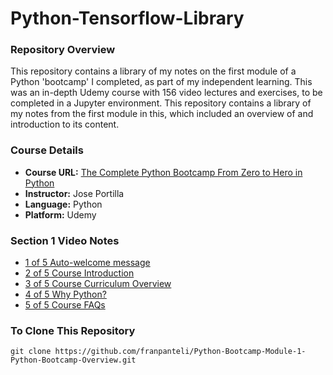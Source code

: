 # Python-Tensorflow-Library
### Repository Overview 

This repository contains a library of my notes on the first module of a Python 'bootcamp' I completed, as part of my independent learning. This was an in-depth Udemy course with 156 video lectures and exercises, to be completed in a Jupyter environment. This repository contains a library of my notes from the first module in this, which included an overview of and introduction to its content. 

### Course Details
- **Course URL:** [The Complete Python Bootcamp From Zero to Hero in Python](https://www.udemy.com/course/complete-python-bootcamp/?couponCode=ST18MT62524)
- **Instructor:** Jose Portilla
- **Language:** Python
- **Platform:** Udemy 
  
### Section 1 Video Notes
- [1 of 5 Auto-welcome message](https://github.com/franpanteli/Python-Bootcamp-Module-1-Python-Bootcamp-Overview/blob/main/Notes%20on%20Videos%20-%20Module%201%20Python%20Bootcamp%20Overview/1%20of%205%20Auto-welcome%20message.pdf)
- [2 of 5 Course Introduction](https://github.com/franpanteli/Python-Bootcamp-Module-1-Python-Bootcamp-Overview/blob/main/Notes%20on%20Videos%20-%20Module%201%20Python%20Bootcamp%20Overview/2%20of%205%20Course%20Introduction.pdf)
- [3 of 5 Course Curriculum Overview](https://github.com/franpanteli/Python-Bootcamp-Module-1-Python-Bootcamp-Overview/blob/main/Notes%20on%20Videos%20-%20Module%201%20Python%20Bootcamp%20Overview/3%20of%205%20Course%20Curriculum%20Overview.pdf)
- [4 of 5 Why Python?](https://github.com/franpanteli/Python-Bootcamp-Module-1-Python-Bootcamp-Overview/blob/main/Notes%20on%20Videos%20-%20Module%201%20Python%20Bootcamp%20Overview/4%20of%205%20Why%20Python%3F.pdf)
- [5 of 5 Course FAQs](https://github.com/franpanteli/Python-Bootcamp-Module-1-Python-Bootcamp-Overview/blob/main/Notes%20on%20Videos%20-%20Module%201%20Python%20Bootcamp%20Overview/5%20of%205%20Course%20FAQs.pdf)

### To Clone This Repository
```
git clone https://github.com/franpanteli/Python-Bootcamp-Module-1-Python-Bootcamp-Overview.git
```
